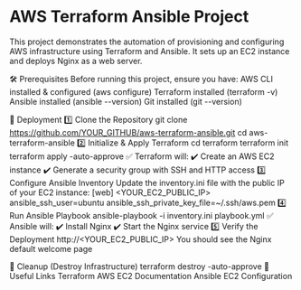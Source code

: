# AWS Terraform Ansible Project

This project demonstrates the automation of provisioning and configuring AWS infrastructure using Terraform and Ansible. It sets up an EC2 instance and deploys Nginx as a web server.

🛠️ Prerequisites
Before running this project, ensure you have:
AWS CLI installed & configured (aws configure)
Terraform installed (terraform -v)
Ansible installed (ansible --version)
Git installed (git --version)

🚀 Deployment 
1️⃣ Clone the Repository
git clone https://github.com/YOUR_GITHUB/aws-terraform-ansible.git
cd aws-terraform-ansible
2️⃣ Initialize & Apply Terraform
cd terraform
terraform init
terraform apply -auto-approve
✅ Terraform will:
✔️ Create an AWS EC2 instance
✔️ Generate a security group with SSH and HTTP access
3️⃣ Configure Ansible Inventory
Update the inventory.ini file with the public IP of your EC2 instance:
[web]
<YOUR_EC2_PUBLIC_IP> ansible_ssh_user=ubuntu ansible_ssh_private_key_file=~/.ssh/aws.pem
4️⃣ Run Ansible Playbook
ansible-playbook -i inventory.ini playbook.yml
✅ Ansible will:
✔️ Install Nginx
✔️ Start the Nginx service
5️⃣ Verify the Deployment
http://<YOUR_EC2_PUBLIC_IP>
You should see the Nginx default welcome page 

🧹 Cleanup (Destroy Infrastructure)
terraform destroy -auto-approve
🔗 Useful Links
Terraform AWS EC2 Documentation
Ansible EC2 Configuration



